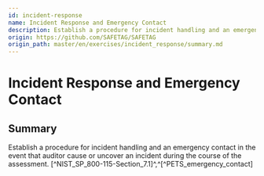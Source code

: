 ```yaml
---
id: incident-response
name: Incident Response and Emergency Contact
description: Establish a procedure for incident handling and an emergency contact in the event that auditor cause or uncover an...
origin: https://github.com/SAFETAG/SAFETAG
origin_path: master/en/exercises/incident_response/summary.md
---
```

# Incident Response and Emergency Contact

## Summary

Establish a procedure for incident handling and an emergency contact in the event that auditor cause or uncover an incident during the course of the assessment. [^NIST_SP_800-115-Section_7.1]^,^[^PETS_emergency_contact]






